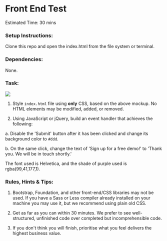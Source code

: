 # Front End Test

Estimated Time: 30 mins

### Setup Instructions:

Clone this repo and open the index.html from the file system or terminal.

### Dependencies:

None.

### Task: 

<img src="https://raw.github.com/ThirdSpaceLearning/front-end-test/master/mockup.jpg" />

1. Style `index.html` file using **only** CSS, based on the above mockup. No HTML elements may be modified, added, or removed.

2. Using JavaScript or jQuery, build an event handler that achieves the following:
  
  a. Disable the 'Submit' button after it has been clicked and change its background color to `#ddd`.
  
  b. On the same click, change the text of 'Sign up for a free demo!' to 'Thank you. We will be in touch shortly.'

The font used is Helvetica, and the shade of purple used is rgba(99,41,177,1).

### Rules, Hints & Tips:

1. Bootstrap, Foundation, and other front-end/CSS libraries may not be used. If you have a Sass or Less compiler already installed on your machine you may use it, but we recommend using plain old CSS.

2. Get as far as you can within 30 minutes. We prefer to see well-structured, unfinished code over completed but incomprehensible code.

3. If you don't think you will finish, prioritise what you feel delivers the highest business value.